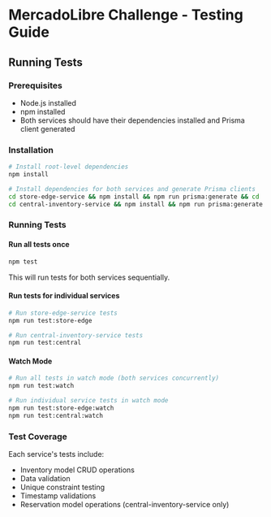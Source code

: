 # MercadoLibre Challenge - Testing Guide

## Running Tests

### Prerequisites

-   Node.js installed
-   npm installed
-   Both services should have their dependencies installed and Prisma client generated

### Installation

```bash
# Install root-level dependencies
npm install

# Install dependencies for both services and generate Prisma clients
cd store-edge-service && npm install && npm run prisma:generate && cd ..
cd central-inventory-service && npm install && npm run prisma:generate && cd ..
```

### Running Tests

#### Run all tests once

```bash
npm test
```

This will run tests for both services sequentially.

#### Run tests for individual services

```bash
# Run store-edge-service tests
npm run test:store-edge

# Run central-inventory-service tests
npm run test:central
```

#### Watch Mode

```bash
# Run all tests in watch mode (both services concurrently)
npm run test:watch

# Run individual service tests in watch mode
npm run test:store-edge:watch
npm run test:central:watch
```

### Test Coverage

Each service's tests include:

-   Inventory model CRUD operations
-   Data validation
-   Unique constraint testing
-   Timestamp validations
-   Reservation model operations (central-inventory-service only)
